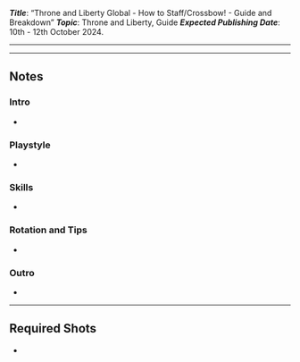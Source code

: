 ***Title***: “Throne and Liberty Global - How to  Staff/Crossbow! - Guide and Breakdown”
***Topic***: Throne and Liberty, Guide
***Expected Publishing Date***: 10th - 12th October 2024.

----



-----
## Notes

### Intro
- 

### Playstyle
- 

### Skills
- 

### Rotation and Tips
- 

### Outro
- 


---
## Required Shots
- 